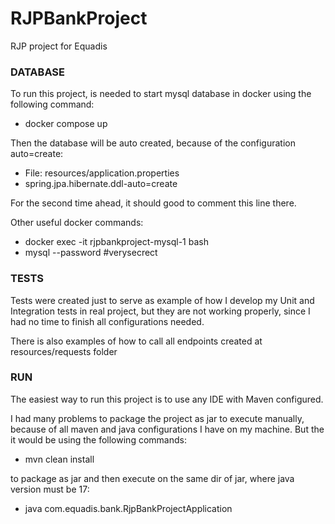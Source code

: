 # RJPBankProject

RJP project for Equadis

### DATABASE

To run this project, is needed to start mysql database in docker using the following command:

- docker compose up

Then the database will be auto created, because of the configuration auto=create:

- File: resources/application.properties
- spring.jpa.hibernate.ddl-auto=create

For the second time ahead, it should good to comment this line there.

Other useful docker commands:

- docker exec -it rjpbankproject-mysql-1 bash 
- mysql --password #verysecrect

### TESTS

Tests were created just to serve as example of how I develop my Unit and Integration tests in real project, but they are not working properly, since I had no time to finish all configurations needed.

There is also examples of how to call all endpoints created at resources/requests folder

### RUN

The easiest way to run this project is to use any IDE with Maven configured.

I had many problems to package the project as jar to execute manually, because of all maven and java configurations I have on my machine.
But the it would be using the following commands:

- mvn clean install

to package as jar and then execute on the same dir of jar, where java version must be 17:

- java com.equadis.bank.RjpBankProjectApplication

